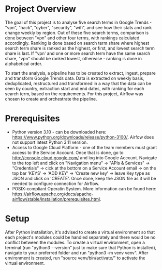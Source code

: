 # Project Overview
The goal of this project is to analyse five search terms in Google Trends - "vpn", "hack", "cyber", "security", "wifi", and see how their stats and rank change weekly by region. Out of these five search terms, comparison is done between "vpn" and other four terms, with rankings calculated accordingly. Ranking is done based on search term share where highest search term share is ranked as the highest, or first, and lowest search term share is last. If "vpn' and one or more search term have the same search share, "vpn" should be ranked lowest, otherwise - ranking is done in alphabetical order.

To start the analysis, a pipeline has to be created to extract, ingest, prepare and transform Google Trends data. Data is extracted on weekly basis, deduplicated, restructured and transformed in a way that the data can be seen by country, extraction start and end dates, with ranking for each search term, based on the requirements. For this project, Airflow was chosen to create and orchestrate the pipeline.

# Prerequisites
- Python version 3.10 - can be downloaded here: https://www.python.org/downloads/release/python-3100/. Airfow does not support latest Python 3.11 version.
- Access to Google Cloud Platform - one of the team members must grant access to the Service Account. Once that is done, go to http://console.cloud.google.com/ and log into Google Account. Navigate to the top left and click on "Navigation menu" -> "APIs & Services" -> "Credentials" -> cick at the bottom on a Service Account email -> on the top bar 'KEYS' -> 'ADD KEY' -> 'Create new key' -> leave Key type as JSON and click on 'CREATE'. Once done, keep the JSON file as it will be needed to configure connection for Airflow.
- POSIX-compliant Operatin System. More information can be found here: https://airflow.apache.org/docs/apache-airflow/stable/installation/prerequisites.html.

# Setup
After Python installation, it's advised to create a virtual environment so that each project's modules could be handled separately and there would be no conflict between the modules. To create a virtual environment, open a terminal (run "python3 --version" just to make sure that Python is installed), navigate to your preferred folder and run "python3 -m venv venv". After environment is created, run "source venv/bin/activate/" to activate the virtual environment.






